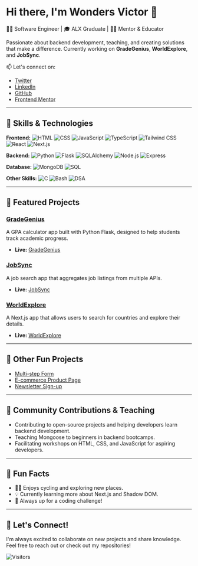 # Hi there, I'm Wonders Victor 👋

🧑‍💻 Software Engineer | 🎓 ALX Graduate | 👨‍🏫 Mentor & Educator

Passionate about backend development, teaching, and creating solutions that make a difference. Currently working on **GradeGenius**, **WorldExplore**, and **JobSync**.

📫 Let's connect on:
- [Twitter](https://x.com/Viq_Wondahs)
- [LinkedIn](https://www.linkedin.com/in/wondahs/)
- [GitHub](https://github.com/Wondahs/)
- [Frontend Mentor](https://www.frontendmentor.io/profile/Wondahs)

---

## 🚀 Skills & Technologies

**Frontend:**
![HTML](https://img.shields.io/badge/-HTML-E34F26?logo=html5&logoColor=white) ![CSS](https://img.shields.io/badge/-CSS-1572B6?logo=css3&logoColor=white) ![JavaScript](https://img.shields.io/badge/-JavaScript-F7DF1E?logo=javascript&logoColor=black) ![TypeScript](https://img.shields.io/badge/-TypeScript-3178C6?logo=typescript&logoColor=white) ![Tailwind CSS](https://img.shields.io/badge/-Tailwind%20CSS-06B6D4?logo=tailwindcss&logoColor=white) ![React](https://img.shields.io/badge/-React-61DAFB?logo=react&logoColor=white) ![Next.js](https://img.shields.io/badge/-Next.js-000?logo=next.js&logoColor=white)

**Backend:**
![Python](https://img.shields.io/badge/-Python-3776AB?logo=python&logoColor=white) ![Flask](https://img.shields.io/badge/-Flask-000000?logo=flask&logoColor=white) ![SQLAlchemy](https://img.shields.io/badge/-SQLAlchemy-6600CC?logo=sqlalchemy&logoColor=white) ![Node.js](https://img.shields.io/badge/-Node.js-339933?logo=node.js&logoColor=white) ![Express](https://img.shields.io/badge/-Express-000?logo=express&logoColor=white)

**Database:**
![MongoDB](https://img.shields.io/badge/-MongoDB-47A248?logo=mongodb&logoColor=white) ![SQL](https://img.shields.io/badge/-SQL-4479A1?logo=postgresql&logoColor=white)

**Other Skills:**
![C](https://img.shields.io/badge/-C-A8B9CC?logo=c&logoColor=white) ![Bash](https://img.shields.io/badge/-Bash-4EAA25?logo=gnubash&logoColor=white) ![DSA](https://img.shields.io/badge/-DSA-0056A0?logo=algolia&logoColor=white)

---

## 🌟 Featured Projects

### [GradeGenius](https://github.com/Wondahs/gradegenius)
A GPA calculator app built with Python Flask, designed to help students track academic progress.
- **Live:** [GradeGenius](https://wondahs.pythonanywhere.com/)

### [JobSync](https://github.com/Wondahs/alx-portfolio_project)
A job search app that aggregates job listings from multiple APIs.
- **Live:** [JobSync](https://jobsync-85om.onrender.com)

### [WorldExplore](https://github.com/Wondahs/countries)
A Next.js app that allows users to search for countries and explore their details.
- **Live:** [WorldExplore](https://world-explore.vercel.app/)

---

## 🎉 Other Fun Projects

- [Multi-step Form](https://wondahs.github.io/multi-step-form/)
- [E-commerce Product Page](https://wondahs.github.io/e-commerce-product-page/)
- [Newsletter Sign-up](https://wondahs.github.io/newsletter-sign-up/)

---

## 👥 Community Contributions & Teaching

- Contributing to open-source projects and helping developers learn backend development.
- Teaching Mongoose to beginners in backend bootcamps.
- Facilitating workshops on HTML, CSS, and JavaScript for aspiring developers.

---

## 🎉 Fun Facts

- 🚴‍♂️ Enjoys cycling and exploring new places.
- 💡 Currently learning more about Next.js and Shadow DOM.
- 🧠 Always up for a coding challenge!

---

## 🤝 Let's Connect!

I'm always excited to collaborate on new projects and share knowledge. Feel free to reach out or check out my repositories!

![Visitors](https://visitor-badge.glitch.me/badge?page_id=Wondahs.Wondahs)
